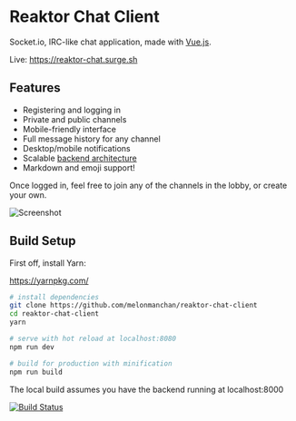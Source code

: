 # Reaktor Chat Client
Socket.io, IRC-like chat application, made with [Vue.js](https://vuejs.org/).

Live: https://reaktor-chat.surge.sh

## Features
- Registering and logging in
- Private and public channels
- Mobile-friendly interface
- Full message history for any channel
- Desktop/mobile notifications
- Scalable [backend architecture](https://github.com/melonmanchan/reaktor-chat-server)
- Markdown and emoji support!

Once logged in, feel free to join any of the channels in the lobby, or create
your own.

![Screenshot](https://i.imgur.com/MBAFwRb.png)

## Build Setup
First off, install Yarn:

https://yarnpkg.com/

``` bash
# install dependencies
git clone https://github.com/melonmanchan/reaktor-chat-client
cd reaktor-chat-client
yarn

# serve with hot reload at localhost:8080
npm run dev

# build for production with minification
npm run build
```
The local build assumes you have the backend running at localhost:8000

[![Build Status](https://travis-ci.org/melonmanchan/reaktor-chat-client.svg?branch=master)](https://travis-ci.org/melonmanchan/reaktor-chat-client)
